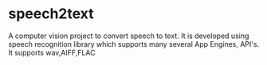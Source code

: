 # speech2text
A computer vision project to convert speech to text. It is developed using speech recognition library which supports many several App Engines, API's. It supports wav,AIFF,FLAC
